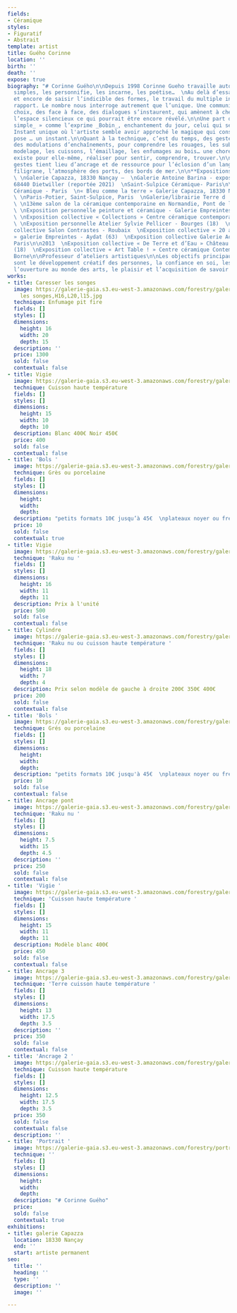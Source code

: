 ```yaml
---
fields:
- Céramique
styles:
- Figuratif
- Abstrait
template: artist
title: Guého Corinne
location: ''
birth: ''
death: ''
expose: true
biography: "# Corinne Guého\n\nDepuis 1998 Corinne Gueho travaille autour de formes
  simples, les personnifie, les incarne, les poétise…  \nAu delà d’essayer encore
  et encore de saisir l’indicible des formes, le travail du multiple induit un autre
  rapport. Le nombre nous interroge autrement que l’unique. Une communication, des
  choix, des face à face, des dialogues s’instaurent, qui amènent à chercher dans
  l’espace silencieux ce qui pourrait être encore révélé.\n\nUne part de « _l’enchantement
  simple_ » comme l’exprime _Bobin_, enchantement du jour, celui qui se donne ou pas.
  Instant unique où l'artiste semble avoir approché le magique qui consolide, et la
  pose … un instant.\n\nQuant à la technique, c’est du temps, des gestes répétés,
  des modulations d’enchaînements, pour comprendre les rouages, les subtilités. Le
  modelage, les cuissons, l’émaillage, les enfumages au bois… une chorégraphie qui
  existe pour elle-même, réaliser pour sentir, comprendre, trouver.\n\nSe saisir des
  gestes tient lieu d’ancrage et de ressource pour l’éclosion d’un langage personnel.\n\nEn
  filigrane, l’atmosphère des ports, des bords de mer.\n\n**Expositions**\n\n2020
  \ \nGalerie Capazza, 18330 Nançay –  \nGalerie Antoine Barina - exposition personnelle–
  68440 Dietwiller (reportée 2021)  \nSaint-Sulpice Céramique- Paris\n\n2019  \nSaint-Sulpice
  Céramique - Paris  \n« Bleu comme la terre » Galerie Capazza, 18330 Nançay\n\n2018
  \ \nParis-Potier, Saint-Sulpice, Paris  \nGalerie/librairie Terre d ‘Aligre, Paris
  \ \n13ème salon de la céramique contemporaine en Normandie, Pont de l’Arche (17)\n\n2016
  \ \nExposition personnelle peinture et céramique - Galerie Empreintes - Aydat (63)
  \ \nExposition collective « Collections » Centre céramique contemporaine de La Borne\n\n2015
  \ \nExposition personnelle Atelier Sylvie Pellicer - Bourges (18)  \nExposition
  collective Salon Contrastes - Roubaix  \nExposition collective « 20 ans d’Empreintes
  » galerie Empreintes - Aydat (63)  \nExposition collective Galerie AccroTerre -
  Paris\n\n2013  \nExposition collective « De Terre et d’Eau » Château d’eau de Bourges
  (18)  \nExposition collective « Art Table ! » Centre céramique Contemporaine, La
  Borne\n\nProfesseur d’ateliers artistiques\n\nLes objectifs principaux de ces ateliers
  sont le développement créatif des personnes, la confiance en soi, les échanges et
  l’ouverture au monde des arts, le plaisir et l’acquisition de savoir et savoir-faire."
works:
- title: Caresser les songes
  image: https://galerie-gaia.s3.eu-west-3.amazonaws.com/forestry/galerie-gaia-guého-Caresser
    les songes,H16,L20,l15.jpg
  technique: Enfumage pit fire
  fields: []
  styles: []
  dimensions:
    height: 16
    width: 20
    depth: 15
  description: ''
  price: 1300
  sold: false
  contextual: false
- title: Vigie
  image: https://galerie-gaia.s3.eu-west-3.amazonaws.com/forestry/galerie-gaia-gueho-corinne-vigies-haute-t.JPG
  technique: Cuisson haute température
  fields: []
  styles: []
  dimensions:
    height: 15
    width: 10
    depth: 10
  description: Blanc 400€ Noir 450€
  price: 400
  sold: false
  contextual: false
- title: 'Bols '
  image: https://galerie-gaia.s3.eu-west-3.amazonaws.com/forestry/galerie-gaia-gueho-corinne-porcelaine-2.JPG
  technique: Grès ou porcelaine
  fields: []
  styles: []
  dimensions:
    height: 
    width: 
    depth: 
  description: "petits formats 10€ jusqu’à 45€  \nplateaux noyer ou fresnes 20€"
  price: 10
  sold: false
  contextual: true
- title: Vigie
  image: https://galerie-gaia.s3.eu-west-3.amazonaws.com/forestry/galerie-gaia-gueho-corinne-vigies-2.JPG
  technique: 'Raku nu '
  fields: []
  styles: []
  dimensions:
    height: 16
    width: 11
    depth: 11
  description: Prix à l'unité
  price: 500
  sold: false
  contextual: false
- title: Cylindre
  image: https://galerie-gaia.s3.eu-west-3.amazonaws.com/forestry/galerie-gaia-gueho-corinne-cycindres.JPG
  technique: 'Raku nu ou cuisson haute température '
  fields: []
  styles: []
  dimensions:
    height: 18
    width: 7
    depth: 4
  description: Prix selon modèle de gauche à droite 200€ 350€ 400€
  price: 200
  sold: false
  contextual: false
- title: 'Bols '
  image: https://galerie-gaia.s3.eu-west-3.amazonaws.com/forestry/galerie-gaia-gueho-corinne-bols.JPG
  technique: Grés ou porcelaine
  fields: []
  styles: []
  dimensions:
    height: 
    width: 
    depth: 
  description: "petits formats 10€ jusqu'à 45€  \nplateaux noyer ou fresnes 20€"
  price: 10
  sold: false
  contextual: false
- title: Ancrage pont
  image: https://galerie-gaia.s3.eu-west-3.amazonaws.com/forestry/galerie-gaia-gueho-corinne-ancrages.JPG
  technique: 'Raku nu '
  fields: []
  styles: []
  dimensions:
    height: 7.5
    width: 15
    depth: 4.5
  description: ''
  price: 250
  sold: false
  contextual: false
- title: 'Vigie '
  image: https://galerie-gaia.s3.eu-west-3.amazonaws.com/forestry/galerie-gaia-gueho-corinne-vigies-haute-t.JPG
  technique: 'Cuisson haute température '
  fields: []
  styles: []
  dimensions:
    height: 15
    width: 11
    depth: 11
  description: Modèle blanc 400€
  price: 450
  sold: false
  contextual: false
- title: Ancrage 3
  image: https://galerie-gaia.s3.eu-west-3.amazonaws.com/forestry/galerie-gaia-gueho-corinne-ancrage3.JPG
  technique: 'Terre cuisson haute température '
  fields: []
  styles: []
  dimensions:
    height: 13
    width: 17.5
    depth: 3.5
  description: ''
  price: 350
  sold: false
  contextual: false
- title: 'Ancrage 2 '
  image: https://galerie-gaia.s3.eu-west-3.amazonaws.com/forestry/galerie-gaia-gueho-corinne-ancrage-2.JPG
  technique: Cuisson haute température
  fields: []
  styles: []
  dimensions:
    height: 12.5
    width: 17.5
    depth: 3.5
  price: 350
  sold: false
  contextual: false
  description: ''
- title: 'Portrait '
  image: https://galerie-gaia.s3.eu-west-3.amazonaws.com/forestry/portrait-corinne.JPG
  technique: ''
  fields: []
  styles: []
  dimensions:
    height: 
    width: 
    depth: 
  description: "# Corinne Guého"
  price: 
  sold: false
  contextual: true
exhibitions:
- title: galerie Capazza
  location: 18330 Nançay
  end: ''
  start: artiste permanent
seo:
  title: ''
  heading: ''
  type: ''
  description: ''
  image: ''

---
```

